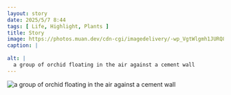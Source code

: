 ```yaml
---
layout: story
date: 2025/5/7 8:44
tags: [ Life, Highlight, Plants ]
title: Story
image: https://photos.muan.dev/cdn-cgi/imagedelivery/-wp_VgtWlgmh1JURQ8t1mg/cbe0906c-da0d-4ccd-07e5-4c8528880c00/public
caption: |
  
alt: |
  a group of orchid floating in the air against a cement wall
---
```



![a group of orchid floating in the air against a cement wall](https://photos.muan.dev/cdn-cgi/imagedelivery/-wp_VgtWlgmh1JURQ8t1mg/cbe0906c-da0d-4ccd-07e5-4c8528880c00/public)


